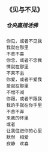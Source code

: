 ### 《见与不见》
##### 仓央嘉措活佛
```
你见，或者不见我
我就在那里
不悲不喜
你念，或者不念我
情就在那里
不来不去
你爱，或者不爱我
爱就在那里
不增不减
你跟，或者不跟我
我的手就在你手里
不舍不弃
来我的怀里
或者
让我住进你的心里
默然　相爱
寂静　欢喜
```
